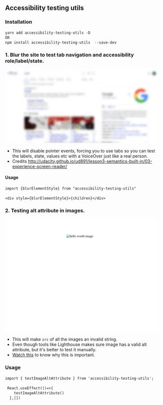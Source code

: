 ## Accessibility testing utils

### Installation
```
yarn add accessibility-testing-utils -D
OR
npm install accessibility-testing-utils  --save-dev
```

### 1. Blur the site to test tab navigation and accessibility role/label/state.


   ![](repo-assets/blur.png)

- This will disable pointer events, forcing you to use tabs so you can test the labels, state, values etc with a VoiceOver just like a real person.
- Credits
  http://udacity.github.io/ud891/lesson3-semantics-built-in/03-experience-screen-reader/


#### Usage

```
import {blurElementStyle} from "accessibility-testing-utils"

<div style={blurElementStyle}>{children}</div>
```



### 2. Testing alt attribute in images. 

   ![](repo-assets/img-alt.png)

- This will make `src` of all the images an invalid string.
- Even though tools like Lighthouse makes sure image has a valid alt attribute, but it's better to test it manually.
- [Watch this](https://www.youtube.com/watch?v=XCa6U1BllCY) to know why this is important.

### Usage

```
import { testImageAltAttribute } from 'accessibility-testing-utils';

 React.useEffect(()=>{
    testImageAltAttribute()
  },[])
```
